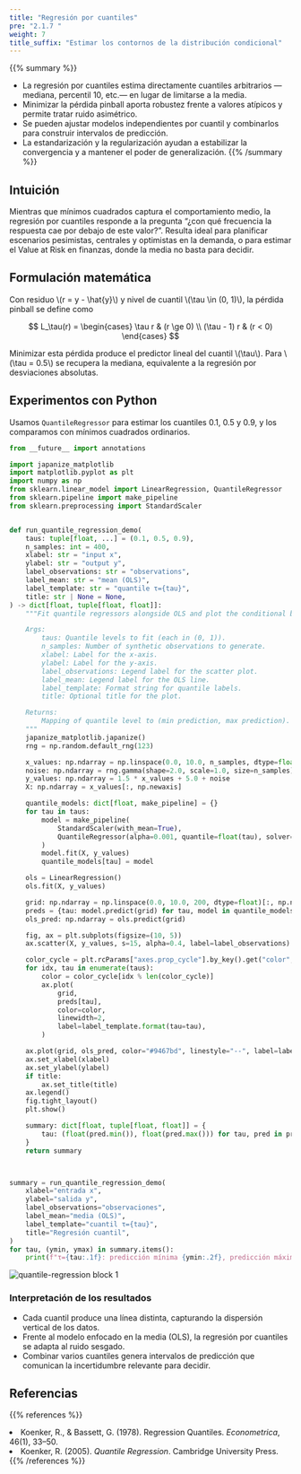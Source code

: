 ```yaml
---
title: "Regresión por cuantiles"
pre: "2.1.7 "
weight: 7
title_suffix: "Estimar los contornos de la distribución condicional"
---
```


{{% summary %}}
- La regresión por cuantiles estima directamente cuantiles arbitrarios —mediana, percentil 10, etc.— en lugar de limitarse a la media.
- Minimizar la pérdida pinball aporta robustez frente a valores atípicos y permite tratar ruido asimétrico.
- Se pueden ajustar modelos independientes por cuantil y combinarlos para construir intervalos de predicción.
- La estandarización y la regularización ayudan a estabilizar la convergencia y a mantener el poder de generalización.
{{% /summary %}}

## Intuición
Mientras que mínimos cuadrados captura el comportamiento medio, la regresión por cuantiles responde a la pregunta “¿con qué frecuencia la respuesta cae por debajo de este valor?”. Resulta ideal para planificar escenarios pesimistas, centrales y optimistas en la demanda, o para estimar el Value at Risk en finanzas, donde la media no basta para decidir.

## Formulación matemática
Con residuo \\(r = y - \hat{y}\\) y nivel de cuantil \\(\tau \in (0, 1)\\), la pérdida pinball se define como

$$
L_\tau(r) =
\begin{cases}
\tau r & (r \ge 0) \\
(\tau - 1) r & (r < 0)
\end{cases}
$$

Minimizar esta pérdida produce el predictor lineal del cuantil \\(\tau\\). Para \\(\tau = 0.5\\) se recupera la mediana, equivalente a la regresión por desviaciones absolutas.

## Experimentos con Python
Usamos `QuantileRegressor` para estimar los cuantiles 0.1, 0.5 y 0.9, y los comparamos con mínimos cuadrados ordinarios.

```python
from __future__ import annotations

import japanize_matplotlib
import matplotlib.pyplot as plt
import numpy as np
from sklearn.linear_model import LinearRegression, QuantileRegressor
from sklearn.pipeline import make_pipeline
from sklearn.preprocessing import StandardScaler


def run_quantile_regression_demo(
    taus: tuple[float, ...] = (0.1, 0.5, 0.9),
    n_samples: int = 400,
    xlabel: str = "input x",
    ylabel: str = "output y",
    label_observations: str = "observations",
    label_mean: str = "mean (OLS)",
    label_template: str = "quantile τ={tau}",
    title: str | None = None,
) -> dict[float, tuple[float, float]]:
    """Fit quantile regressors alongside OLS and plot the conditional bands.

    Args:
        taus: Quantile levels to fit (each in (0, 1)).
        n_samples: Number of synthetic observations to generate.
        xlabel: Label for the x-axis.
        ylabel: Label for the y-axis.
        label_observations: Legend label for the scatter plot.
        label_mean: Legend label for the OLS line.
        label_template: Format string for quantile labels.
        title: Optional title for the plot.

    Returns:
        Mapping of quantile level to (min prediction, max prediction).
    """
    japanize_matplotlib.japanize()
    rng = np.random.default_rng(123)

    x_values: np.ndarray = np.linspace(0.0, 10.0, n_samples, dtype=float)
    noise: np.ndarray = rng.gamma(shape=2.0, scale=1.0, size=n_samples) - 2.0
    y_values: np.ndarray = 1.5 * x_values + 5.0 + noise
    X: np.ndarray = x_values[:, np.newaxis]

    quantile_models: dict[float, make_pipeline] = {}
    for tau in taus:
        model = make_pipeline(
            StandardScaler(with_mean=True),
            QuantileRegressor(alpha=0.001, quantile=float(tau), solver="highs"),
        )
        model.fit(X, y_values)
        quantile_models[tau] = model

    ols = LinearRegression()
    ols.fit(X, y_values)

    grid: np.ndarray = np.linspace(0.0, 10.0, 200, dtype=float)[:, np.newaxis]
    preds = {tau: model.predict(grid) for tau, model in quantile_models.items()}
    ols_pred: np.ndarray = ols.predict(grid)

    fig, ax = plt.subplots(figsize=(10, 5))
    ax.scatter(X, y_values, s=15, alpha=0.4, label=label_observations)

    color_cycle = plt.rcParams["axes.prop_cycle"].by_key().get("color", ["#1f77b4", "#ff7f0e", "#2ca02c"])
    for idx, tau in enumerate(taus):
        color = color_cycle[idx % len(color_cycle)]
        ax.plot(
            grid,
            preds[tau],
            color=color,
            linewidth=2,
            label=label_template.format(tau=tau),
        )

    ax.plot(grid, ols_pred, color="#9467bd", linestyle="--", label=label_mean)
    ax.set_xlabel(xlabel)
    ax.set_ylabel(ylabel)
    if title:
        ax.set_title(title)
    ax.legend()
    fig.tight_layout()
    plt.show()

    summary: dict[float, tuple[float, float]] = {
        tau: (float(pred.min()), float(pred.max())) for tau, pred in preds.items()
    }
    return summary



summary = run_quantile_regression_demo(
    xlabel="entrada x",
    ylabel="salida y",
    label_observations="observaciones",
    label_mean="media (OLS)",
    label_template="cuantil τ={tau}",
    title="Regresión cuantil",
)
for tau, (ymin, ymax) in summary.items():
    print(f"τ={tau:.1f}: predicción mínima {ymin:.2f}, predicción máxima {ymax:.2f}")

```

![quantile-regression block 1](/images/basic/regression/quantile-regression_block01_es.png)

### Interpretación de los resultados
- Cada cuantil produce una línea distinta, capturando la dispersión vertical de los datos.
- Frente al modelo enfocado en la media (OLS), la regresión por cuantiles se adapta al ruido sesgado.
- Combinar varios cuantiles genera intervalos de predicción que comunican la incertidumbre relevante para decidir.

## Referencias
{{% references %}}
<li>Koenker, R., &amp; Bassett, G. (1978). Regression Quantiles. <i>Econometrica</i>, 46(1), 33–50.</li>
<li>Koenker, R. (2005). <i>Quantile Regression</i>. Cambridge University Press.</li>
{{% /references %}}

